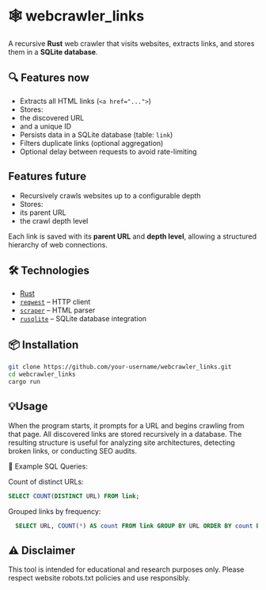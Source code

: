# 🕸️ webcrawler_links

A recursive **Rust** web crawler that visits websites, extracts links, and stores them in a **SQLite database**.

## 🔍 Features now

-  Extracts all HTML links (`<a href="...">`)  
-  Stores:
  - the discovered URL
  - and a unique ID
-  Persists data in a SQLite database (table: `link`)
-  Filters duplicate links (optional aggregation)
-  Optional delay between requests to avoid rate-limiting

## Features future
-  Recursively crawls websites up to a configurable depth  
-  Stores:
  - its parent URL
  - the crawl depth level

Each link is saved with its **parent URL** and **depth level**, allowing a structured hierarchy of web connections.

## 🛠️ Technologies

- [Rust](https://www.rust-lang.org/)
- [`reqwest`](https://docs.rs/reqwest/) – HTTP client  
- [`scraper`](https://docs.rs/scraper/) – HTML parser  
- [`rusqlite`](https://docs.rs/rusqlite/) – SQLite database integration

## 📦 Installation

```bash
git clone https://github.com/your-username/webcrawler_links.git
cd webcrawler_links
cargo run
```

## 💡Usage

When the program starts, it prompts for a URL and begins crawling from that page. All discovered links are stored recursively in a database. The resulting structure is useful for analyzing site architectures, detecting broken links, or conducting SEO audits.

🧪 Example SQL Queries:

  Count of distinct URLs:
  ```sql
  SELECT COUNT(DISTINCT URL) FROM link;
  ```
  Grouped links by frequency:
  ```sql
    SELECT URL, COUNT(*) AS count FROM link GROUP BY URL ORDER BY count DESC;
  ```

## ⚠️ Disclaimer

This tool is intended for educational and research purposes only. Please respect website robots.txt policies and use responsibly.
